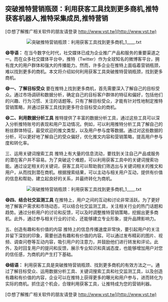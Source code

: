 ## **突破推特营销瓶颈：利用获客工具找到更多商机,推特获客机器人,推特采集成员,推特营销**

[😍想了解推广相关软件的朋友请登录 http://www.vst.tw](http://www.vst.tw)

 <center><img src="https://vst.tw/MP4/tuiguang/png/7.png" alt="突破推特营销瓶颈：利用获客工具找到更多商机_1____.txt"></center>

**😄导语：**
在当今数字化时代，社交媒体已成为企业推广产品和服务的重要渠道之一。而在众多社交媒体平台中，推特（Twitter）作为全球知名的微博客平台，拥有庞大的用户群体和强大的传播能力。然而，许多企业在推特上面临着营销瓶颈，难以找到更多的商机。本文将介绍如何利用获客工具突破推特营销瓶颈，找到更多商机。

**😄一、了解目标受众**
要在推特上找到更多商机，首先需要深入了解自己的目标受众。通过市场调研和数据分析，确定自己的目标客户群体的特征和偏好，包括他们的兴趣、行为习惯、关注的话题等。只有了解目标受众，才能有针对性地制定推特营销策略，并通过获客工具找到更多符合目标受众的商机。

**😄二、利用数据分析工具**
推特提供了丰富的数据分析工具，通过这些工具可以深入分析推特账号的表现和用户互动情况。例如，可以利用推特分析工具了解自己的粉丝群体特征，最受欢迎的推文类型，以及用户参与度等数据。通过对这些数据的分析，可以更好地了解自己的受众偏好，优化推文内容和营销策略，提高用户参与度和转化率。

三、运用关键词搜索工具
推特上有大量的信息流动，要找到关注自己产品或服务的潜在客户并不容易。为了突破这个难题，可以利用获客工具中的关键词搜索功能。通过设定相关的关键词，获客工具可以帮助我们筛选出与关键词相关的推文和用户，从而找到潜在商机。根据搜索结果，可以主动与相关用户互动，提供有价值的信息和帮助，建立起良好的关系，并最终转化为商机。

 <center><img src="https://vst.tw/MP4/tuiguang/png/5.png" alt="突破推特营销瓶颈：利用获客工具找到更多商机_1____.txt"></center>

**😄四、结合社交监测工具**
在推特上，用户之间的互动和讨论非常活跃。为了更好地了解客户需求和市场动态，可以结合社交监测工具，关注相关行业的热门话题和趋势。通过分析用户的讨论和反馈，可以及时调整推特营销策略，挖掘出更多商机。此外，通过参与相关行业的讨论，还能够建立专业形象，提升品牌影响力。

五、创造有趣和有价值的内容
推特上的信息传播速度非常快，要引起用户的关注并留下深刻的印象，需要创造有趣和有价值的内容。可以通过发布精彩的图片、视频、调查问卷等互动内容，吸引用户的注意力，并鼓励他们进行转发和评论。此外，及时回复用户的提问和反馈，展示专业知识和真诚态度，也能够增加用户对您的信任感，为商机的产生打下基础。

**😄结语：**
利用获客工具是突破推特营销瓶颈、找到更多商机的有效方法之一。通过了解目标受众、运用数据分析工具、关键词搜索工具和社交监测工具，以及创造有趣和有价值的内容，企业可以在推特上获得更多的曝光和用户参与，进而转化为实际的商机。抓住这个机会，合理利用获客工具，让推特成为您的营销利器。

[😍想了解推广相关软件的朋友请登录 http://www.vst.tw](http://www.vst.tw)



